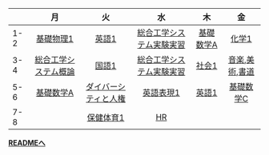 |     |                 月                  |                 火                  |                   水                    |            木             |                                    金                                    |
|-----|:----------------------------------:|:----------------------------------:|:--------------------------------------:|:------------------------:|:-----------------------------------------------------------------------:|
| 1-2 |      [基礎物理1](./一般科目/基礎物理1.md)      |        [英語1](./一般科目/英語1.md)        | [総合工学システム実験実習](./専門科目/総合工学システム実験実習.md) | [基礎数学A](./一般科目/基礎数学A.md) |                          [化学1](./一般科目/化学1.md)                           |
| 3-4 | [総合工学システム概論](./専門科目/総合工学システム概論.md) |        [国語1](./一般科目/国語1.md)        | [総合工学システム実験実習](./専門科目/総合工学システム実験実習.md) |   [社会1](./一般科目/社会1.md)   | [音楽](./一般科目/芸術選択/音楽.md),[美術](./一般科目/芸術選択/美術.md),[書道](./一般科目/芸術選択/書道.md) |
| 5-6 |      [基礎数学A](./一般科目/基礎数学A.md)      | [ダイバーシティと人権](./一般科目/ダイバーシティと人権.md) |        [英語表現1](./一般科目/英語表現1.md)        |   [英語1](./一般科目/英語1.md)   |                        [基礎数学C](./一般科目/基礎数学C.md)                         |
| 7-8 |                                    |      [保健体育1](./一般科目/保健体育1.md)      |           [HR](./一般科目/HR.md)           |                          |                                                                         |

[**READMEへ**](README.md)